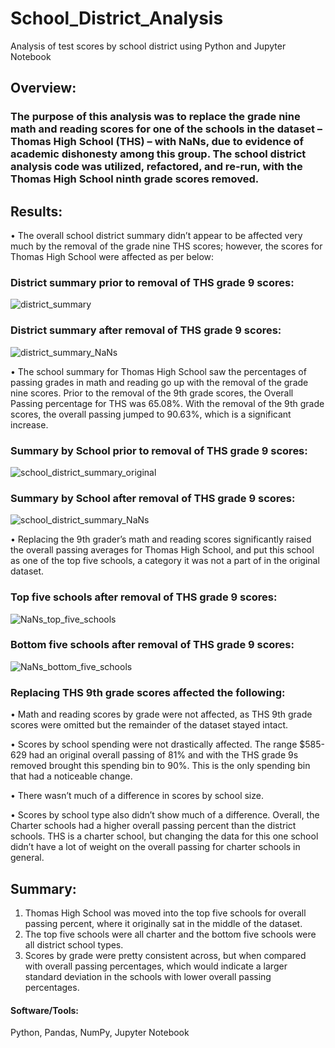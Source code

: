 # School_District_Analysis
Analysis of test scores by school district using Python and Jupyter Notebook

## Overview:
### The purpose of this analysis was to replace the grade nine math and reading scores for one of the schools in the dataset – Thomas High School (THS) – with NaNs, due to evidence of academic dishonesty among this group. The school district analysis code was utilized, refactored, and re-run, with the Thomas High School ninth grade scores removed.

## Results:

•	The overall school district summary didn’t appear to be affected very much by the removal of the grade nine THS scores; however, the scores for Thomas High School were affected as per below:

### District summary prior to removal of THS grade 9 scores:
![district_summary](https://user-images.githubusercontent.com/74624855/130458161-7cd485c1-dfe0-4e42-8515-a40ef9b46987.png)

### District summary after removal of THS grade 9 scores:
![district_summary_NaNs](https://user-images.githubusercontent.com/74624855/130458190-5cfeee54-7d61-4714-9854-b0931678a784.png)


•	The school summary for Thomas High School saw the percentages of passing grades in math and reading go up with the removal of the grade nine scores. Prior to the removal of the 9th grade scores, the Overall Passing percentage for THS was 65.08%. With the removal of the 9th grade scores, the overall passing jumped to 90.63%, which is a significant increase.

### Summary by School prior to removal of THS grade 9 scores:
![school_district_summary_original](https://user-images.githubusercontent.com/74624855/130458531-a18a3510-7a13-42aa-a4fd-f08f831dd45a.png)

### Summary by School after removal of THS grade 9 scores:
![school_district_summary_NaNs](https://user-images.githubusercontent.com/74624855/130458522-37dd1ad1-d5ca-4ac0-86f5-888c06b48105.png)


•	Replacing the 9th grader’s math and reading scores significantly raised the overall passing averages for Thomas High School, and put this school as one of the top five schools, a category it was not a part of in the original dataset. 

### Top five schools after removal of THS grade 9 scores:
![NaNs_top_five_schools](https://user-images.githubusercontent.com/74624855/130458548-e45b79c9-976c-43e7-aff6-40bee69e9796.png)

### Bottom five schools after removal of THS grade 9 scores:
![NaNs_bottom_five_schools](https://user-images.githubusercontent.com/74624855/130458555-a885cb95-cd3c-4c8c-a8b7-be6dc01c01a0.png)


### Replacing THS 9th grade scores affected the following:
•	Math and reading scores by grade were not affected, as THS 9th grade scores were omitted but the remainder of the dataset stayed intact.

•	Scores by school spending were not drastically affected. The range $585-629 had an original overall passing of 81% and with the THS grade 9s removed brought this spending bin to 90%. This is the only spending bin that had a noticeable change.

•	There wasn’t much of a difference in scores by school size.

•	Scores by school type also didn’t show much of a difference. Overall, the Charter schools had a higher overall passing percent than the district schools. THS is a charter school, but changing the data for this one school didn’t have a lot of weight on the overall passing for charter schools in general. 

## Summary:

1.	Thomas High School was moved into the top five schools for overall passing percent, where it originally sat in the middle of the dataset.
2.	The top five schools were all charter and the bottom five schools were all district school types.
3.	Scores by grade were pretty consistent across, but when compared with overall passing percentages, which would indicate a larger standard deviation in the schools with lower overall passing percentages.

#### Software/Tools:
Python, Pandas, NumPy, Jupyter Notebook
